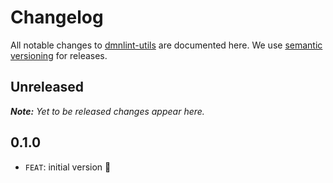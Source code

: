 # Changelog

All notable changes to [dmnlint-utils](https://github.com/bpmn-io/dmnlint-utils) are documented here. We use [semantic versioning](http://semver.org/) for releases.

## Unreleased

___Note:__ Yet to be released changes appear here._

## 0.1.0

* `FEAT`: initial version :tada:
